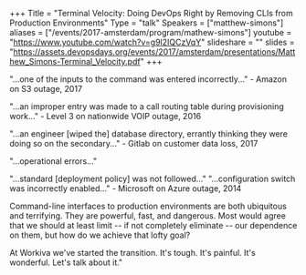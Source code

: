 +++
Title = "Terminal Velocity: Doing DevOps Right by Removing CLIs from Production Environments"
Type = "talk"
Speakers = ["matthew-simons"]
aliases = ["/events/2017-amsterdam/program/mathew-simons"]
youtube = "https://www.youtube.com/watch?v=g9l2IQCzVqY"
slideshare = ""
slides = "https://assets.devopsdays.org/events/2017/amsterdam/presentations/Matthew_Simons-Terminal_Velocity.pdf"
+++

"...one of the inputs to the command was entered incorrectly..." - Amazon on S3 outage, 2017

"...an improper entry was made to a call routing table during provisioning work..." - Level 3 on nationwide VOIP outage, 2016

"...an engineer [wiped the] database directory, errantly thinking they were doing so on the secondary..." - Gitlab on customer data loss, 2017

"...operational errors..."

"...standard [deployment policy] was not followed..." "...configuration switch was incorrectly enabled..." - Microsoft on Azure outage, 2014

Command-line interfaces to production environments are both ubiquitous and terrifying. They are powerful, fast, and dangerous. Most would agree that we should at least limit -- if not completely eliminate -- our dependence on them, but how do we achieve that lofty goal?

At Workiva we've started the transition. It's tough. It's painful. It's wonderful. Let's talk about it."
